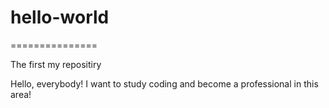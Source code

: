 # hello-world
===============

The first my repositiry

Hello, everybody!
I want to study coding and become a professional in this area!
